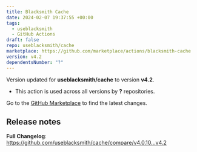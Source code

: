 ```yaml
---
title: Blacksmith Cache
date: 2024-02-07 19:37:55 +00:00
tags:
  - useblacksmith
  - GitHub Actions
draft: false
repo: useblacksmith/cache
marketplace: https://github.com/marketplace/actions/blacksmith-cache
version: v4.2
dependentsNumber: "?"
---
```



Version updated for **useblacksmith/cache** to version **v4.2**.
- This action is used across all versions by **?** repositories.

Go to the [GitHub Marketplace](https://github.com/marketplace/actions/blacksmith-cache) to find the latest changes.

## Release notes

**Full Changelog**: https://github.com/useblacksmith/cache/compare/v4.0.10...v4.2

